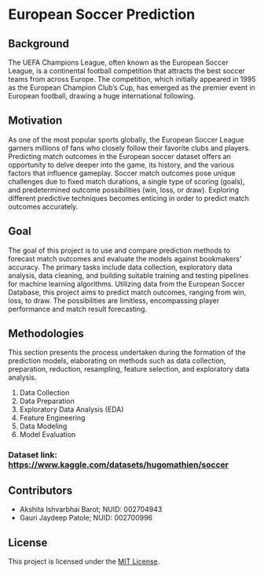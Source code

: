 # European Soccer Prediction

## Background
The UEFA Champions League, often known as the European Soccer League, is a continental football competition that attracts the best soccer teams from across Europe. The competition, which initially appeared in 1995 as the European Champion Club’s Cup, has emerged as the premier event in European football, drawing a huge international following.

## Motivation
As one of the most popular sports globally, the European Soccer League garners millions of fans who closely follow their favorite clubs and players. Predicting match outcomes in the European soccer dataset offers an opportunity to delve deeper into the game, its history, and the various factors that influence gameplay. Soccer match outcomes pose unique challenges due to fixed match durations, a single type of scoring (goals), and predetermined outcome possibilities (win, loss, or draw). Exploring different predictive techniques becomes enticing in order to predict match outcomes accurately.

## Goal
The goal of this project is to use and compare prediction methods to forecast match outcomes and evaluate the models against bookmakers' accuracy. The primary tasks include data collection, exploratory data analysis, data cleaning, and building suitable training and testing pipelines for machine learning algorithms. Utilizing data from the European Soccer Database, this project aims to predict match outcomes, ranging from win, loss, to draw. The possibilities are limitless, encompassing player performance and match result forecasting.

## Methodologies
This section presents the process undertaken during the formation of the prediction models, elaborating on methods such as data collection, preparation, reduction, resampling, feature selection, and exploratory data analysis.

1. Data Collection
2. Data Preparation
3. Exploratory Data Analysis (EDA)
4. Feature Engineering
5. Data Modeling
6. Model Evaluation

### Dataset link: https://www.kaggle.com/datasets/hugomathien/soccer

## Contributors
- Akshita Ishvarbhai Barot; NUID: 002704943
- Gauri Jaydeep Patole; NUID: 002700996

## License
This project is licensed under the [MIT License](LICENSE).



